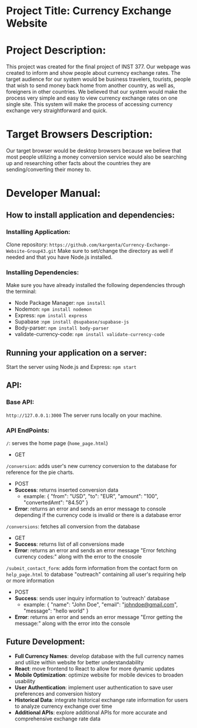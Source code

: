 # Project Title: Currency Exchange Website

# Project Description:
This project was created for the final project of INST 377. Our webpage was created to inform and show people about currency exchange rates. The target audience for our system would be business travelers, tourists, people that wish to send money back home from another country, as well as, foreigners in other countries. We believed that our system would make the process very simple and easy to view currency exchange rates on one single site. This system will make the process of accessing currency exchange very straightforward and quick. 

# Target Browsers Description:
Our target browser would be desktop browsers because we believe that most people utilizing a money conversion service would also be searching up and researching other facts about the countries they are sending/converting their money to. 

# Developer Manual:
## How to install application and dependencies:
### Installing Application:
Clone repository: `https://github.com/kargenta/Currency-Exchange-Website-Group43.git`
Make sure to set/change the directory as well if needed and that you have Node.js installed.

### Installing Dependencies:
Make sure you have already installed the following dependencies through the terminal:
- Node Package Manager: `npm install` 
- Nodemon: `npm install nodemon`
- Express: `npm install express`
- Supabase :`npm install @supabase/supabase-js`
- Body-parser: `npm install body-parser`
- validate-currency-code: `npm install validate-currency-code`

## Running your application on a server:
Start the server using Node.js and Express:
    `npm start`

## API:
### Base API:
`http://127.0.0.1:3000`
The server runs locally on your machine. 

### API EndPoints:
`/`: serves the home page (`home_page.html`)
- GET

`/conversion`: adds user's new currency conversion to the database for reference for the pie charts.
- POST
- **Success**: returns inserted conversion data
    - example:
        {
            "from": "USD",
            "to": "EUR",
            "amount": "100",
            "convertedAmt": "84.50"
        }
- **Error**: returns an error and sends an error message to console depending if the currency code is invalid or there is a database error

`/conversions`: fetches all conversion from the database
- GET
- **Success**: returns list of all conversions made
- **Error**: returns an error and sends an error message "Error fetching currency codes:" along with the error to the cnosole

`/submit_contact_form`: adds form information from the contact form on `help_page.html` to database "outreach" containing all user's requiring help or more information
- POST
- **Success**: sends user inquiry information to 'outreach' database
    - example:
        {
            "name": "John Doe",
            "email": "johndoe@gmail.com",
            "message": "hello world"
        }
- **Error**: returns an error and sends an error message "Error getting the message:" along with the error into the console

## Future Development:
- **Full Currency Names**: develop database with the full currency names and utilize within website for better understandability
- **React**: move frontend to React to allow for more dynamic updates
- **Mobile Optimization**: optimize website for mobile devices to broaden usability
- **User Authentication**: implement user authentication to save user preferences and conversion history
- **Historical Data**: integrate historical exchange rate information for users to analyze currency exchange over time
- **Additional APIs**: explore additional APIs for more accurate and comprehensive exchange rate data